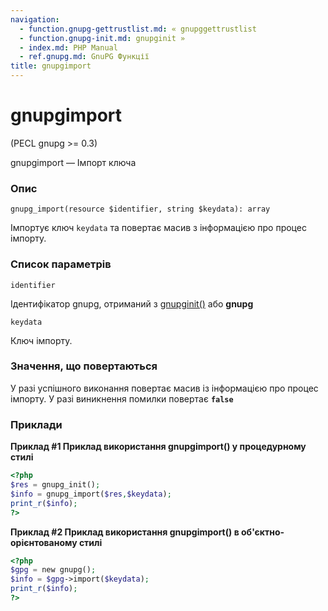```yaml
---
navigation:
  - function.gnupg-gettrustlist.md: « gnupggettrustlist
  - function.gnupg-init.md: gnupginit »
  - index.md: PHP Manual
  - ref.gnupg.md: GnuPG Функції
title: gnupgimport
---
```

# gnupgimport

(PECL gnupg >= 0.3)

gnupgimport — Імпорт ключа

### Опис

```methodsynopsis
gnupg_import(resource $identifier, string $keydata): array
```

Імпортує ключ `keydata` та повертає масив з інформацією про процес імпорту.

### Список параметрів

`identifier`

Ідентифікатор gnupg, отриманий з [gnupginit()](function.gnupg-init.md) або **gnupg**

`keydata`

Ключ імпорту.

### Значення, що повертаються

У разі успішного виконання повертає масив із інформацією про процес імпорту. У разі виникнення помилки повертає **`false`**

### Приклади

**Приклад #1 Приклад використання **gnupgimport()** у процедурному стилі**

```php
<?php
$res = gnupg_init();
$info = gnupg_import($res,$keydata);
print_r($info);
?>
```

**Приклад #2 Приклад використання **gnupgimport()** в об'єктно-орієнтованому стилі**

```php
<?php
$gpg = new gnupg();
$info = $gpg->import($keydata);
print_r($info);
?>
```
